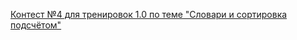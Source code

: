 [Контест №4 для тренировок 1.0 по теме "Словари и сортировка подсчётом"](https://contest.yandex.ru/contest/27665/problems/)